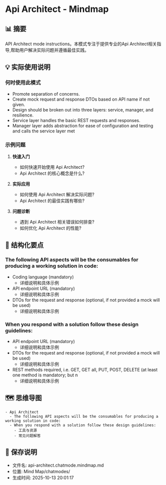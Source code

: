 # Api Architect - Mindmap

## 📊 摘要
API Architect mode instructions。本模式专注于提供专业的Api Architect相关指导,帮助用户解决实际问题并遵循最佳实践。

## 💡 实际使用说明

### 何时使用此模式
- Promote separation of concerns.
- Create mock request and response DTOs based on API name if not given.
- Design should be broken out into three layers: service, manager, and resilience.
- Service layer handles the basic REST requests and responses.
- Manager layer adds abstraction for ease of configuration and testing and calls the service layer met

### 示例问题

1. **快速入门**
   - 如何快速开始使用 Api Architect?
   - Api Architect 的核心概念是什么?

2. **实际应用**
   - 如何使用 Api Architect 解决实际问题?
   - Api Architect 的最佳实践有哪些?

3. **问题诊断**
   - 遇到 Api Architect 相关错误如何排查?
   - 如何优化 Api Architect 的性能?

## 📝 结构化要点

### The following API aspects will be the consumables for producing a working solution in code:
- Coding language (mandatory)
  - 详细说明和具体示例
- API endpoint URL (mandatory)
  - 详细说明和具体示例
- DTOs for the request and response (optional, if not provided a mock will be used)
  - 详细说明和具体示例

### When you respond with a solution follow these design guidelines:
- API endpoint URL (mandatory)
  - 详细说明和具体示例
- DTOs for the request and response (optional, if not provided a mock will be used)
  - 详细说明和具体示例
- REST methods required, i.e. GET, GET all, PUT, POST, DELETE (at least one method is mandatory; but n
  - 详细说明和具体示例


## 🗺️ 思维导图

```mindmap
- Api Architect
  - The following API aspects will be the consumables for producing a working solution in code:
  - When you respond with a solution follow these design guidelines:
    - 工具与资源
    - 常见问题解答
```

## 💾 保存说明
- 文件名: api-architect.chatmode.mindmap.md
- 位置: Mind Map/chatmodes/
- 生成时间: 2025-10-13 20:01:17
